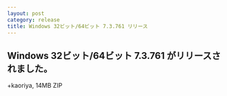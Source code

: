 ```yaml
---
layout: post
category: release
title: Windows 32ビット/64ビット 7.3.761 リリース
---
```


Windows 32ビット/64ビット 7.3.761 がリリースされました。
-------------------------------------------------------

+kaoriya, 14MB ZIP
